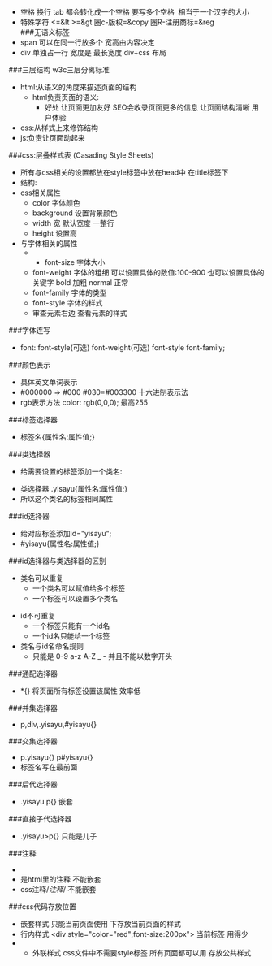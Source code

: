 * 空格 换行 tab 都会转化成一个空格 要写多个空格&nbsp; 相当于一个汉字的大小
* 特殊字符 <=&It >=&gt 圈c-版权=&copy 圈R-注册商标=&reg\
###无语义标签
* span 可以在同一行放多个 宽高由内容决定
* div 单独占一行 宽度是 最长宽度 div+css 布局

###三层结构 w3c三层分离标准
* html:从语义的角度来描述页面的结构 
	* html负责页面的语义:
		* 好处
			让页面更加友好 SEO会收录页面更多的信息
			让页面结构清晰
			用户体验			
* css:从样式上来修饰结构
* js:负责让页面动起来

###css:层叠样式表 (Casading Style Sheets)
* 所有与css相关的设置都放在style标签中放在head中  在title标签下  
* 结构:<style> 
			选择器{
			属性名:属性值	;		
			}
	   </style>
* css相关属性
	* color 字体颜色
	* background 设置背景颜色
	* width 宽 默认宽度 一整行
	* height 设置高
* 与字体相关的属性 
	* * font-size 字体大小
	* font-weight 字体的粗细 可以设置具体的数值:100-900  也可以设置具体的关键字 bold 加粗 normal 正常
	* font-family 字体的类型
	* font-style 字体的样式
	* 审查元素右边 查看元素的样式

###字体连写
* font: font-style(可选) font-weight(可选) font-style font-family;

###颜色表示
* 具体英文单词表示
* #000000 => #000  #030=#003300 十六进制表示法
* rgb表示方法 color: rgb(0,0,0); 最高255

###标签选择器
* 标签名{属性名:属性值;}

###类选择器
* 给需要设置的标签添加一个类名:<p class="yisayu"></p>
* 类选择器 .yisayu{属性名:属性值;}
* 所以这个类名的标签相同属性

###id选择器
* 给对应标签添加id="yisayu";
* #yisayu{属性名:属性值;}

###id选择器与类选择器的区别
* 类名可以重复
	* 一个类名可以赋值给多个标签 
	* 一个标签可以设置多个类名 <p class="haha huhu">
* id不可重复
	* 一个标签只能有一个id名 
	* 一个id名只能给一个标签 
* 类名与id名命名规则
	* 只能是 0-9 a-z A-Z _ - 并且不能以数字开头

###通配选择器
* *{} 将页面所有标签设置该属性 效率低

###并集选择器
* p,div,.yisayu,#yisayu{}

###交集选择器
* p.yisayu{}  p#yisayu{} 
* 标签名写在最前面

###后代选择器
* .yisayu p{} 嵌套

###直接子代选择器
* .yisayu>p{} 只能是儿子

###注释
*  <!-- 注释内容 -->
*  是html里的注释  不能嵌套
*  css注释/*注释*/ 不能嵌套

###css代码存放位置
* 嵌套样式 <style> </style> 只能当前页面使用 下存放当前页面的样式
* 行内样式 <div style="color="red";font-size:200px"></div>       当前标签 用得少
* * 外联样式 <link rel="stylesheet" href="路径.css"> css文件中不需要style标签  所有页面都可以用  存放公共样式
